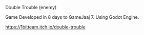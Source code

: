 Double Trouble (enemy)

Game Developed in 8 days to GameJaaj 7.
Using Godot Engine.

https://1bitteam.itch.io/double-trouble
